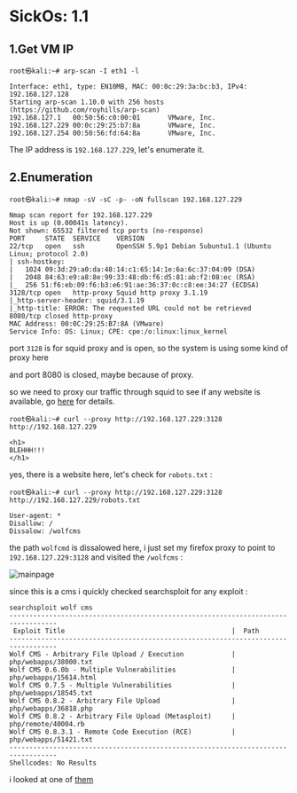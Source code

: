 # SickOs: 1.1

## 1.Get VM IP

```text
root㉿kali:~# arp-scan -I eth1 -l
                       
Interface: eth1, type: EN10MB, MAC: 00:0c:29:3a:bc:b3, IPv4: 192.168.127.128
Starting arp-scan 1.10.0 with 256 hosts (https://github.com/royhills/arp-scan)
192.168.127.1   00:50:56:c0:00:01       VMware, Inc.
192.168.127.229 00:0c:29:25:b7:8a       VMware, Inc.
192.168.127.254 00:50:56:fd:64:8a       VMware, Inc.
```
The IP address is `192.168.127.229`, let's enumerate it.

## 2.Enumeration

```text
root㉿kali:~# nmap -sV -sC -p- -oN fullscan 192.168.127.229

Nmap scan report for 192.168.127.229
Host is up (0.00041s latency).
Not shown: 65532 filtered tcp ports (no-response)
PORT     STATE  SERVICE    VERSION
22/tcp   open   ssh        OpenSSH 5.9p1 Debian 5ubuntu1.1 (Ubuntu Linux; protocol 2.0)
| ssh-hostkey: 
|   1024 09:3d:29:a0:da:48:14:c1:65:14:1e:6a:6c:37:04:09 (DSA)
|   2048 84:63:e9:a8:8e:99:33:48:db:f6:d5:81:ab:f2:08:ec (RSA)
|_  256 51:f6:eb:09:f6:b3:e6:91:ae:36:37:0c:c8:ee:34:27 (ECDSA)
3128/tcp open   http-proxy Squid http proxy 3.1.19
|_http-server-header: squid/3.1.19
|_http-title: ERROR: The requested URL could not be retrieved
8080/tcp closed http-proxy
MAC Address: 00:0C:29:25:B7:8A (VMware)
Service Info: OS: Linux; CPE: cpe:/o:linux:linux_kernel
```

port `3128` is for squid proxy and is open, so the system is using some kind of proxy here

and port 8080 is closed, maybe because of proxy.

so we need to proxy our traffic through squid to see if any website is available, go [here](https://book.hacktricks.xyz/network-services-pentesting/3128-pentesting-squid) for details.

```text
root㉿kali:~# curl --proxy http://192.168.127.229:3128 http://192.168.127.229

<h1>
BLEHHH!!!
</h1>
```

yes, there is a website here, let's check for `robots.txt` :

```text
root㉿kali:~# curl --proxy http://192.168.127.229:3128 http://192.168.127.229/robots.txt

User-agent: *
Disallow: /
Dissalow: /wolfcms
```

the path `wolfcmd` is dissalowed here, i just set my firefox proxy to point to `192.168.127.229:3128` and visited the `/wolfcms` :

![mainpage](https://github.com/Git-K3rnel/VulnHub/assets/127470407/d1740ada-f57f-4b86-bed9-010d97eac250)

since this is a cms i quickly checked searchsploit for any exploit :

```text
searchsploit wolf cms  
----------------------------------------------------------------------------------
 Exploit Title                                          |  Path
----------------------------------------------------------------------------------
Wolf CMS - Arbitrary File Upload / Execution            | php/webapps/38000.txt
Wolf CMS 0.6.0b - Multiple Vulnerabilities              | php/webapps/15614.html
Wolf CMS 0.7.5 - Multiple Vulnerabilities               | php/webapps/18545.txt
Wolf CMS 0.8.2 - Arbitrary File Upload                  | php/webapps/36818.php
Wolf CMS 0.8.2 - Arbitrary File Upload (Metasploit)     | php/remote/40004.rb
Wolf CMS 0.8.3.1 - Remote Code Execution (RCE)          | php/webapps/51421.txt
----------------------------------------------------------------------------------
Shellcodes: No Results
```
i looked at one of [them](https://www.exploit-db.com/exploits/38000)


















